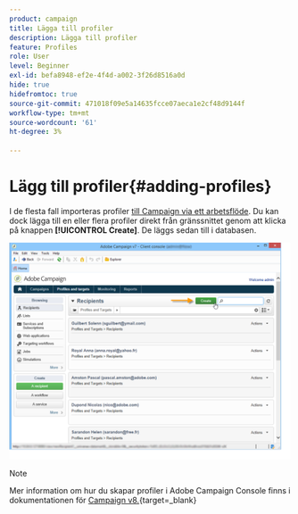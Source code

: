 ```yaml
---
product: campaign
title: Lägga till profiler
description: Lägga till profiler
feature: Profiles
role: User
level: Beginner
exl-id: befa8948-ef2e-4f4d-a002-3f26d8516a0d
hide: true
hidefromtoc: true
source-git-commit: 471018f09e5a14635fcce07aeca1e2cf48d9144f
workflow-type: tm+mt
source-wordcount: '61'
ht-degree: 3%

---
```


# Lägg till profiler{#adding-profiles}



I de flesta fall importeras profiler [till Campaign via ett arbetsflöde](../../platform/using/import-export-workflows.md). Du kan dock lägga till en eller flera profiler direkt från gränssnittet genom att klicka på knappen **[!UICONTROL Create]**. De läggs sedan till i databasen.

![](assets/s_ncs_user_profile_add.png)

>[!NOTE]
>
>Mer information om hur du skapar profiler i Adobe Campaign Console finns i dokumentationen för [Campaign v8.](https://experienceleague.adobe.com/sv/docs/campaign-classic/using/getting-started/profile-management/adding-profiles){target=_blank}


<!--
Enter the information for this profile. The tabs and fields to be completed are described in [Editing a profile](../../platform/using/editing-a-profile.md).

Click **[!UICONTROL Save]** to validate profile creation. The profile is then added in Adobe Campaign database.
-->